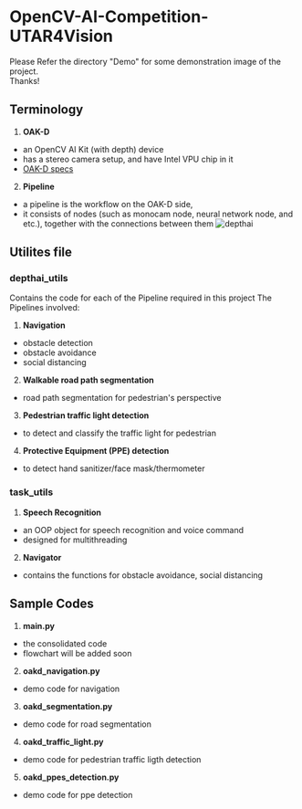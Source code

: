 # OpenCV-AI-Competition-UTAR4Vision
Please Refer the directory "Demo" for some demonstration image of the project.<br>
Thanks!<br>

## Terminology
1. **OAK-D**
- an OpenCV AI Kit (with depth) device 
- has a stereo camera setup, and have Intel VPU chip in it
- [OAK-D specs](https://docs.luxonis.com/projects/hardware/en/latest/pages/BW1098OAK.html#bw1098oak)
2. **Pipeline**
- a pipeline is the workflow on the OAK-D side, 
- it consists of nodes (such as monocam node, neural network node, and etc.), together with the connections between them
![depthai](https://user-images.githubusercontent.com/55955482/126036064-95e69b4f-7579-44f1-bb06-b003ed24fb72.png)

## Utilites file

### depthai_utils
Contains the code for each of the Pipeline required in this project
The Pipelines involved:
1. **Navigation**
- obstacle detection
- obstacle avoidance
- social distancing
2. **Walkable road path segmentation**
- road path segmentation for pedestrian's perspective
3. **Pedestrian traffic light detection**
- to detect and classify the traffic light for pedestrian
4. **Protective Equipment (PPE) detection**
- to detect hand sanitizer/face mask/thermometer

### task_utils
1. **Speech Recognition**
- an OOP object for speech recognition and voice command
- designed for multithreading
2. **Navigator**
- contains the functions for obstacle avoidance, social distancing

## Sample Codes
1. **main.py**
- the consolidated code
- flowchart will be added soon
2. **oakd_navigation.py**
- demo code for navigation
3. **oakd_segmentation.py**
- demo code for road segmentation
4. **oakd_traffic_light.py**
- demo code for pedestrian traffic ligth detection
5. **oakd_ppes_detection.py**
- demo code for ppe detection
